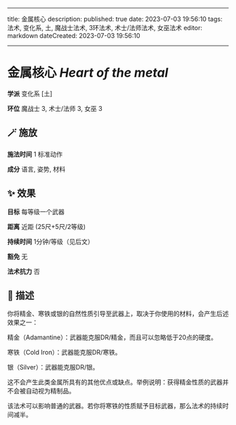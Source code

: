 
---
title: 金属核心
description: 
published: true
date: 2023-07-03 19:56:10
tags: 法术, 变化系, 土, 魔战士法术, 3环法术, 术士/法师法术, 女巫法术
editor: markdown
dateCreated: 2023-07-03 19:56:10

---

# **金属核心** *Heart of the metal*

**学派** 变化系 \[土\] 

**环位** 魔战士 3, 术士/法师 3, 女巫 3

## 🪄 施放

**施法时间** 1 标准动作

**成分** 语言, 姿势, 材料

## ✨ 效果 

**目标** 每等级一个武器 

**距离** 近距 (25尺+5尺/2等级)  

**持续时间** 1分钟/等级（见后文） 

**豁免** 无

**法术抗力** 否

## 📖 描述

你将精金、寒铁或银的自然性质引导至武器上，取决于你使用的材料，会产生后述效果之一：

精金（Adamantine）：武器能克服DR/精金，而且可以忽略低于20点的硬度。

寒铁（Cold Iron）：武器能克服DR/寒铁。

银（Silver）：武器能克服DR/银。

这不会产生此类金属所具有的其他优点或缺点。举例说明：获得精金性质的武器并不会被自动视为精制品。

该法术可以影响普通的武器。若你将寒铁的性质赋予目标武器，那么法术的持续时间减半。
    